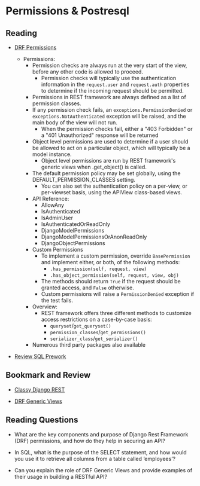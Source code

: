 # Permissions & Postresql

## Reading

- [DRF Permissions](https://www.django-rest-framework.org/api-guide/permissions/)
  - Permissions:
    - Permission checks are always run at the very start of the view, before any other code is allowed to proceed.
      - Permission checks will typically use the authentication information in the `request.user` and `request.auth` properties to determine if the incoming request should be permitted.
    - Permissions in REST framework are always defined as a list of permission classes.
    - If any permission check fails, an `exceptions.PermissionDenied` or `exceptions.NotAuthenticated` exception will be raised, and the main body of the view will not run.
      - When the permission checks fail, either a "403 Forbidden" or a "401 Unauthorized" response will be returned
    - Object level permissions are used to determine if a user should be allowed to act on a particular object, which will typically be a model instance.
      - Object level permissions are run by REST framework's generic views when .get_object() is called.
    - The default permission policy may be set globally, using the DEFAULT_PERMISSION_CLASSES setting.
      - You can also set the authentication policy on a per-view, or per-viewset basis, using the APIView class-based views.
    - API Reference:
      - AllowAny
      - IsAuthenticated
      - IsAdminUser
      - IsAuthenticatedOrReadOnly
      - DjangoModelPermissions
      - DjangoModelPermissionsOrAnonReadOnly
      - DjangoObjectPermissions
    - Custom Permissions
      - To implement a custom permission, override `BasePermission` and implement either, or both, of the following methods:
        - `.has_permission(self, request, view)`
        - `.has_object_permission(self, request, view, obj)`
      - The methods should return `True` if the request should be granted access, and `False` otherwise.
      - Custom permissions will raise a `PermissionDenied` exception if the test fails.
    - Overview:
      - REST framework offers three different methods to customize access restrictions on a case-by-case basis:
        - `queryset`/`get_queryset()`
        - `permission_classes`/`get_permissions()`
        - `serializer_class`/`get_serializer()`
    - Numerous third party packages also available

- [Review SQL Prework](https://codefellows.github.io/common_curriculum/prework/SQL)

## Bookmark and Review

- [Classy Django REST](http://www.cdrf.co/)

- [DRF Generic Views](https://www.django-rest-framework.org/api-guide/generic-views/)

## Reading Questions

- What are the key components and purpose of Django Rest Framework (DRF) permissions, and how do they help in securing an API?

- In SQL, what is the purpose of the SELECT statement, and how would you use it to retrieve all columns from a table called ‘employees’?

- Can you explain the role of DRF Generic Views and provide examples of their usage in building a RESTful API?
